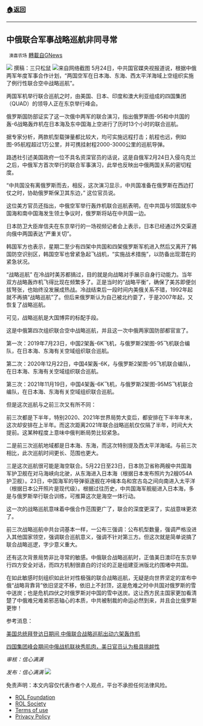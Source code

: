 ###  [:house:返回](README.md)
---


## 中俄联合军事战略巡航非同寻常
` 澳喜农场` [轉載自GNews](https://gnews.org/zh-hans/2613107/)

![](https://assets.gnews.org/wp-content/uploads/2022/05/image-2608-15_1653656805.png) 
撰稿：三只松鼠
 ![](https://assets.gnews.org/wp-content/uploads/2022/05/Picture6-2_1653656831.png)来自网络截图 
5月24日，中共国官媒央视报道说，根据中俄两军年度军事合作计划，“两国空军在日本海、东海、西太平洋海域上空组织实施了例行性联合空中战略巡航”。
 
两国军机举行联合巡航之时，由美国、日本、印度和澳大利亚组成的四国集团（QUAD）的领导人正在东京举行峰会。
 
俄罗斯国防部证实了这一次俄中两军的联合演习，指出俄罗斯图-95和中共国的轰-6战略轰炸机在日本海及东中国海上空进行了历时13个小时的联合巡航。
 
据专家分析，两款机型载弹量都比较大，均可实施远程打击；航程也远，例如图-95航程超过1万公里，并可携挂射程2000-3000公里的巡航导弹。
 
路透社引述美国政府一位不具名资深官员的话说，这是自俄军2月24日入侵乌克兰之后，中俄军方首次举行的联合军事演习，此举也反映出中俄两国关系的密切程度。
 
“中共国没有离俄罗斯而去，相反，这次演习显示，中共国准备在俄罗斯在西边打仗之时，协助俄罗斯保卫其东边，” 这位官员说。
 
这位美方官员还指出，中俄空军举行轰炸机联合巡航表明，在中共国与邻国就东中国海和南中国海发生领土争议时，俄罗斯将站在中共国一边。
 
日本防卫大臣岸信夫在东京举行的一场视频记者会上表示，日本已经通过外交渠道向俄中两国表达“严重关切”。
 
韩国军方也表示，星期二至少有四架中共国和四架俄罗斯军机进入然后又离开了韩国防空识别区，韩国空军也曾紧急起飞战机，“实施战术措施”，以防备出现潜在的紧急状况。
 
“战略巡航” 在冷战时美苏都搞过，目的就是向战略对手展示自身行动能力。当年双方战略轰炸机飞得比现在频繁多了。正是当时的“战略平衡”，确保了美苏即便剑拔弩张，也始终没发展成热战。冷战结束后一段时间内美俄关系不错，1992年起就不再搞“战略巡航”了。但后来俄罗斯认为自己被北约耍了，于是2007年起，又恢复了战略巡航。
 
可见，战略巡航是大国博弈的标配手段。
 
这是中俄第四次组织联合空中战略巡航，并且这一次中俄两家国防部都官宣了。
 
第一次：2019年7月23日，中国2架轰-6K飞机，与俄罗斯2架图-95飞机联合编队，在日本海、东海有关空域组织联合巡航。
 
第二次：2020年12月22日，中国4架轰-6K，与俄罗斯2架图-95飞机联合编队，在日本海、东海有关空域组织联合巡航。
 
第三次：2021年11月19日，中国4架轰-6K飞机，与俄罗斯2架图-95MS飞机联合编队，在日本海、东海有关空域组织联合巡航。
 
但是这次巡航与之前三次又有所不同：
 
前三次都是下半年，特别2020、2021年世界局势大变后，都安排在下半年年末，这次却安排在上半年。而这次距离2021年联合战略巡航仅仅隔了半年，时间大大提前。这某种程度上意味中俄判断局势比较紧急。
 
二是前三次巡航地域都是日本海、东海，而这次特别提及西太平洋海域。与前三次相比，此次巡航时间更长、范围也更大。
 
三是这次巡航很可能是海空联合。5月22日至23日，日本防卫省称两艘中共国海军护卫舰在对马海峡向北驶，从东海进入日本海（根据日本发布照片为2艘054A护卫舰）。23日，中国海军的导弹驱逐舰在冲绳本岛和宫古岛之间向南进入太平洋（根据日本公开照片是现代级）。根据过往历史，中共国海军舰艇进入日本海，多是与俄罗斯举行联合训练，可推算这次是海空一体行动。
 
这一次的战略巡航意味着中俄合作范围更广了，联合的深度更深了，实战意味更浓了。
 
前三次战略巡航中共台词基本一样，一公布三强调：公布机型数量，强调严格没进入其他国家领空，强调联合巡航意义，强调不针对第三方。但这次就是简单说搞了联合战略巡逻，字少意义重大。
 
还有这次背景局势非比寻常的敏感。中俄联合战略巡航时，正值美日澳印在东京举行四方安全对话，而四方机制很直白的讨论的正是组建亚洲版北约围堵中共国。
 
在如此敏感时刻组织如此针对性极强的联合战略巡航，无疑是向世界坚定的宣布中俄“战略背靠背”依旧坚定不移，依旧上不封顶，这是危难之时中共国对俄罗斯的雪中送炭；也是危机四伏之时俄罗斯对中国的雪中送炭。这让西方民主国家更加看清楚了中俄难兄难弟邪恶轴心的本质，中共被制裁的命运必然到来，并且会比俄罗斯更惨！
 
参考消息：
 
[美国总统拜登访日期间 中俄联合战略巡航出动六架轰炸机](https://www.rfa.org/mandarin/yataibaodao/junshiwaijiao/hcm1-05252022052559.html)
 
[四国集团峰会期间中俄战机联袂秀肌肉，美日官员认为极具挑衅性](https://www.voachinese.com/a/russia-and-china-held-military-exercise-in-east-asia-as-biden-visited-20220524/6587241.html)
 
*审核：信心满满*
 
*发布：信心满满*
 ![](https://assets.gnews.org/wp-content/uploads/2022/04/HA-5.jpg) 

免责声明：本文内容仅代表作者个人观点，平台不承担任何法律风险。
  
- [ROL Foundation](https://rolfoundation.org/)
- [ROL Society](https://rolsociety.org/)
- [Terms of use](https://gnews.org/terms-of-use-3/)
- [Privacy Policy](https://gnews.org/privacy-policy/)
